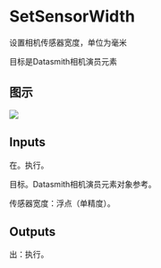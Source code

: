 # SetSensorWidth

设置相机传感器宽度，单位为毫米

目标是Datasmith相机演员元素

## 图示

![]($-20221218-18390970.png)

## Inputs

在。执行。

目标。Datasmith相机演员元素对象参考。

传感器宽度：浮点（单精度）。  

## Outputs

出：执行。
